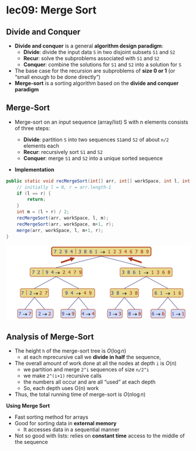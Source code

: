 # lec09: Merge Sort

## Divide and Conquer

-   **Divide and conquer** is a general **algorithm design paradigm**:
    -   **Divide**: divide the input data `S` in two disjoint subsets `S1` and `S2`
    -   **Recur**: solve the subproblems associated with `S1` and `S2` 
    -   **Conquer**: combine the solutions for `S1` and `S2`  into a solution for `S`
-   The base case for the recursion are subproblems of **size 0 or 1** (or “small enough to be done directly”)
-   **Merge-sort** is a sorting algorithm based on the **divide and conquer paradigm**

## Merge-Sort

-   Merge-sort on an input sequence (array/list) S with n elements consists of three steps:
    -   **Divide**: partition `S` into two sequences `S1`and `S2` of about `n/2` elements each
    -   **Recur**: recursively sort `S1` and `S2` 
    -   **Conquer**: merge `S1` and `S2` into a unique sorted sequence

-   **Implementation**

```java
public static void recMergeSort(int[] arr, int[] workSpace, int l, int r) {
    // initially l = 0, r = arr.length-1
    if (l == r) {
        return;
    }
    int m = (l + r) / 2;
    recMergeSort(arr, workSpace, l, m);
    recMergeSort(arr, workSpace, m+1, r);
    merge(arr, workSpace, l, m+1, r);
}
```

<img src="assets/Screenshot 2024-02-28 at 17.28.30.png" alt="Screenshot 2024-02-28 at 17.28.30" style="zoom:50%;" />

## Analysis of Merge-Sort

-   The height `h` of the merge-sort tree is $O(\log n)$
    -   at each mprecursive call we **divide in half** the sequence,
-   The overall amount of work done at all the nodes at depth `i` is $O(n)$
    -   we partition and merge `2^i` sequences of size `n/2^i` 
    -   we make `2^(i+1)` recursive calls
    -   the numbers all occur and are all “used” at each depth
    -   So, each depth uses O(n) work
-   Thus, the total running time of merge-sort is $O(n \log n)$

**Using Merge Sort**

-   Fast sorting method for arrays
-   Good for sorting data in **external memory**
    -   It accesses data in a sequential manner
-   Not so good with lists: relies on **constant time** access to the middle of the sequence


